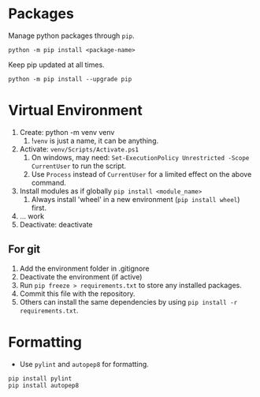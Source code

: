 # Packages

Manage python packages through `pip`.

```
python -m pip install <package-name>
```

Keep pip updated at all times.

```
python -m pip install --upgrade pip
```

# Virtual Environment

1. Create: python -m venv venv
   1. !`venv` is just a name, it can be anything.
2. Activate: `venv/Scripts/Activate.ps1`
   1. On windows, may need: `Set-ExecutionPolicy Unrestricted -Scope CurrentUser` to run the script.
   2. Use `Process` instead of `CurrentUser` for a limited effect on the above command.
3. Install modules as if globally `pip install <module_name>`
   1. Always install 'wheel' in a new environment (`pip install wheel`) first.
4. ... work
5. Deactivate: deactivate

## For git

1. Add the environment folder in .gitignore
2. Deactivate the environment (if active)
3. Run `pip freeze > requirements.txt` to store any installed packages.
4. Commit this file with the repository.
5. Others can install the same dependencies by using `pip install -r requirements.txt`.

# Formatting

- Use `pylint` and `autopep8` for formatting.

```
pip install pylint
pip install autopep8
```
